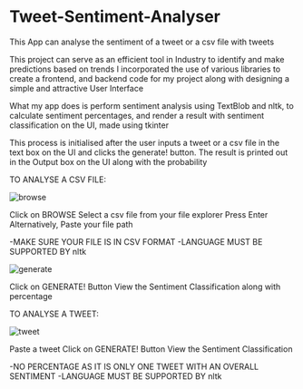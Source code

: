 # Tweet-Sentiment-Analyser
This App can analyse the sentiment of a tweet or a csv file with tweets

This project can serve as an efficient tool in Industry to identify and make predictions based on trends
I incorporated the use of various libraries to create a frontend, and backend code for my project along with designing a simple and attractive User Interface

What my app does is perform sentiment analysis using TextBlob and nltk,  to calculate sentiment percentages, and render a result with sentiment classification on the UI, made using tkinter

This process is initialised after the user inputs a tweet or a csv file in the text box on the UI and clicks the generate! button. The result is printed out in the Output box on the UI along with the probability



TO ANALYSE A CSV FILE:

![browse](https://github.com/hamzaraza123/Tweet-Sentiment-Analyser/assets/148256295/4c1d9d7a-02e3-4128-aa02-524e54bee216)

Click on BROWSE
Select a csv file from your file explorer
Press Enter
Alternatively, Paste your file path

-MAKE SURE YOUR FILE IS IN CSV FORMAT
-LANGUAGE MUST BE SUPPORTED BY nltk


![generate](https://github.com/hamzaraza123/Tweet-Sentiment-Analyser/assets/148256295/af2ec583-4399-4a51-8dc6-966079a52c88)

Click on GENERATE! Button
View the Sentiment Classification along with percentage



TO ANALYSE A TWEET:

![tweet](https://github.com/hamzaraza123/Tweet-Sentiment-Analyser/assets/148256295/d0099393-ea38-4378-a532-ba843373593f)

Paste a tweet
Click on GENERATE! Button
View the Sentiment Classification

-NO PERCENTAGE AS IT IS ONLY ONE TWEET WITH AN OVERALL SENTIMENT
-LANGUAGE MUST BE SUPPORTED BY nltk

